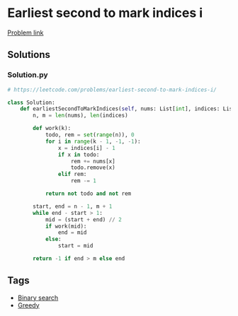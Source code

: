 # Earliest second to mark indices i

[Problem link](https://leetcode.com/problems/earliest-second-to-mark-indices-i/)

## Solutions


### Solution.py
```py
# https://leetcode.com/problems/earliest-second-to-mark-indices-i/

class Solution:
    def earliestSecondToMarkIndices(self, nums: List[int], indices: List[int]) -> int:
        n, m = len(nums), len(indices)

        def work(k):
            todo, rem = set(range(n)), 0
            for i in range(k - 1, -1, -1):
                x = indices[i] - 1
                if x in todo:
                    rem += nums[x]
                    todo.remove(x)
                elif rem:
                    rem -= 1

            return not todo and not rem

        start, end = n - 1, m + 1
        while end - start > 1:
            mid = (start + end) // 2
            if work(mid):
                end = mid
            else:
                start = mid

        return -1 if end > m else end
```
## Tags

* [Binary search](/Collections/binary-search.md#binary-search)
* [Greedy](/Collections/greedy.md#greedy)
